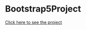 # Bootstrap5Project
[Click here to see the project](https://mehmetcakir1.github.io/Bootstrap5Project/)
